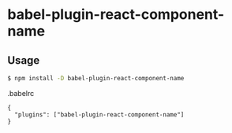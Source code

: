 # babel-plugin-react-component-name

## Usage

```sh
$ npm install -D babel-plugin-react-component-name
```

.babelrc

```
{
  "plugins": ["babel-plugin-react-component-name"]
}
```
